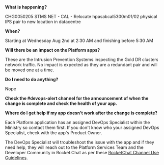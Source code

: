 
**What is happening?**

CHG0050205 STMS NET - CAL - Relocate hpasabcal5300m01/02 physical IPS pair to new location in datacentre

**When?**

Starting at Wednesday Aug 2nd at 2:30 AM and finishing before 5:30 AM

**Will there be an impact on the Platform apps?**

These are the Intrusion Prevention Systems inspecting the Gold DR clusters network traffic. No impact is expected as they are a redundant pair and will be moved one at a time.

**Do I need to do anything?**

Nope

**Check the #devops-alert channel for the announcement of when the change is complete and check the health of your app.**

**Where do I get help if my app doesn't work after the change is complete?**

Each Platform application has an assigned DevOps Specialist within the Ministry so contact them first. If you don't know who your assigned DevOps Specialist, check with the app's Product Owner.

The DevOps Specialist will troubleshoot the issue with the app and if they need help, they will reach out to the Platform Services Team and the Developer Community in Rocket.Chat as per these [RocketChat Channel Use Guidelines](
https://developer.gov.bc.ca/Getting-human-support-for-issues-not-covered-by-devops-requests).
